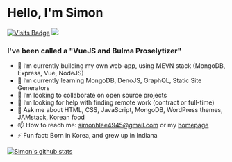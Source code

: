 # Hello, I'm Simon

[![Visits Badge](https://badges.pufler.dev/visits/simonhlee97/git-badges)](https://badges.pufler.dev)
<a href="https://www.linkedin.com/in/simon-h-lee/"><img src="https://img.shields.io/badge/linkedin-%230077B5.svg?&style=for-the-badge&logo=linkedin&logoColor=white"></a>

### I've been called a "VueJS and Bulma Proselytizer"

- 🔭 I’m currently building my own web-app, using MEVN stack (MongoDB, Express, Vue, NodeJS)
- 🌱 I’m currently learning MongoDB, DenoJS, GraphQL, Static Site Generators
- 👯 I’m looking to collaborate on open source projects
- 🤔 I’m looking for help with finding remote work (contract or full-time)
- 💬 Ask me about HTML, CSS, JavaScript, MongoDB, WordPress themes, JAMstack, Korean food
- 📫 How to reach me: simonhlee4945@gmail.com or my [homepage](https://simonhlee97.github.io)
- ⚡ Fun fact: Born in Korea, and grew up in Indiana


[![Simon's github stats](https://github-readme-stats.vercel.app/api?username=simonhlee97&theme=nightowl)](https://github.com/anuraghazra/github-readme-stats)



